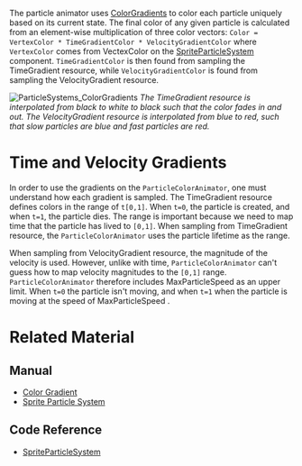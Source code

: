 The particle animator uses [ColorGradients](https://github.com/ZilchEngine/ZilchDocs/blob/master/zero_editor_documentation/zeromanual/architecture/resources/colorgradient.markdown) to color each particle uniquely based on its current state.  The final color of any given particle is calculated from an element-wise multiplication of three color vectors:
```Color = VertexColor * TimeGradientColor * VelocityGradientColor```
where `VertexColor` comes from VectexColor  on the [SpriteParticleSystem](https://github.com/ZilchEngine/ZilchDocs/blob/master/zero_editor_documentation/code_reference/class_reference/spriteparticlesystem.markdown) component.  `TimeGradientColor` is then found from sampling the TimeGradient resource, while `VelocityGradientColor` is found from sampling the VelocityGradient resource.



![ParticleSystems_ColorGradients](https://raw.githubusercontent.com/ZilchEngine/ZilchFiles/master/doc_files/46668.gif) *The TimeGradient resource is interpolated from black to white to black such that the color fades in and out.  The VelocityGradient resource is interpolated from blue to red, such that slow particles are blue and fast particles are red.*


 # Time and Velocity Gradients
In order to use the gradients on the `ParticleColorAnimator`, one must understand how each gradient is sampled. The TimeGradient resource defines colors in the range of `t[0,1]`.  When `t=0`, the particle is created, and when `t=1`, the particle dies.  The range is important because we need to map time that the particle has lived to `[0,1]`.  When sampling from TimeGradient resource, the `ParticleColorAnimator` uses the particle lifetime as the range.

When sampling from VelocityGradient resource, the magnitude of the velocity is used.  However, unlike with time, `ParticleColorAnimator` can't guess how to map velocity magnitudes to the `[0,1]` range.  `ParticleColorAnimator` therefore includes MaxParticleSpeed  as an upper limit.  When `t=0` the particle isn't moving, and when `t=1` when the particle is moving at the speed of MaxParticleSpeed .

 # Related Material
 ## Manual
- [Color Gradient](https://github.com/ZilchEngine/ZilchDocs/blob/master/zero_editor_documentation/zeromanual/architecture/resources/colorgradient.markdown)
- [Sprite Particle System](https://github.com/ZilchEngine/ZilchDocs/blob/master/zero_editor_documentation/tutorials/graphics/particles/sprite_particle_system.markdown)

 ## Code Reference
- [SpriteParticleSystem](https://github.com/ZilchEngine/ZilchDocs/blob/master/zero_editor_documentation/code_reference/class_reference/spriteparticlesystem.markdown) 

 